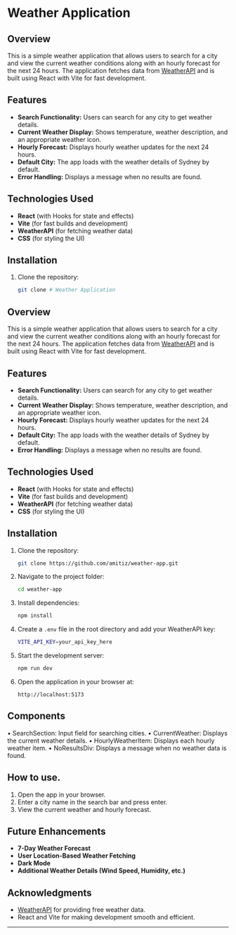 # Weather Application

## Overview

This is a simple weather application that allows users to search for a city and view the current weather conditions along with an hourly forecast for the next 24 hours. The application fetches data from [WeatherAPI](https://www.weatherapi.com/) and is built using React with Vite for fast development.

## Features

- **Search Functionality:** Users can search for any city to get weather details.
- **Current Weather Display:** Shows temperature, weather description, and an appropriate weather icon.
- **Hourly Forecast:** Displays hourly weather updates for the next 24 hours.
- **Default City:** The app loads with the weather details of Sydney by default.
- **Error Handling:** Displays a message when no results are found.

## Technologies Used

- **React** (with Hooks for state and effects)
- **Vite** (for fast builds and development)
- **WeatherAPI** (for fetching weather data)
- **CSS** (for styling the UI)

## Installation

1. Clone the repository:
   ```sh
   git clone # Weather Application

## Overview

This is a simple weather application that allows users to search for a city and view the current weather conditions along with an hourly forecast for the next 24 hours. The application fetches data from [WeatherAPI](https://www.weatherapi.com/) and is built using React with Vite for fast development.

## Features

- **Search Functionality:** Users can search for any city to get weather details.
- **Current Weather Display:** Shows temperature, weather description, and an appropriate weather icon.
- **Hourly Forecast:** Displays hourly weather updates for the next 24 hours.
- **Default City:** The app loads with the weather details of Sydney by default.
- **Error Handling:** Displays a message when no results are found.

## Technologies Used

- **React** (with Hooks for state and effects)
- **Vite** (for fast builds and development)
- **WeatherAPI** (for fetching weather data)
- **CSS** (for styling the UI)

## Installation

1. Clone the repository:
   ```sh
   git clone https://github.com/amitiz/weather-app.git
   ```
2. Navigate to the project folder:
   ```sh
   cd weather-app
   ```
3. Install dependencies:
   ```sh
   npm install
   ```
4. Create a `.env` file in the root directory and add your WeatherAPI key:
   ```sh
   VITE_API_KEY=your_api_key_here
   ```
5. Start the development server:
   ```sh
   npm run dev
   ```
6. Open the application in your browser at:
   ```
   http://localhost:5173
   ```



## Components
•	SearchSection: Input field for searching cities.
•	CurrentWeather: Displays the current weather details.
•	HourlyWeatherItem: Displays each hourly weather item.
•	NoResultsDiv: Displays a message when no weather data is found.


## How to use.

1. Open the app in your browser.
2. Enter a city name in the search bar and press enter.
3. View the current weather and hourly forecast.

## Future Enhancements

- **7-Day Weather Forecast**
- **User Location-Based Weather Fetching**
- **Dark Mode**
- **Additional Weather Details (Wind Speed, Humidity, etc.)**

## Acknowledgments

- [WeatherAPI](https://www.weatherapi.com/) for providing free weather data.
- React and Vite for making development smooth and efficient.

---

